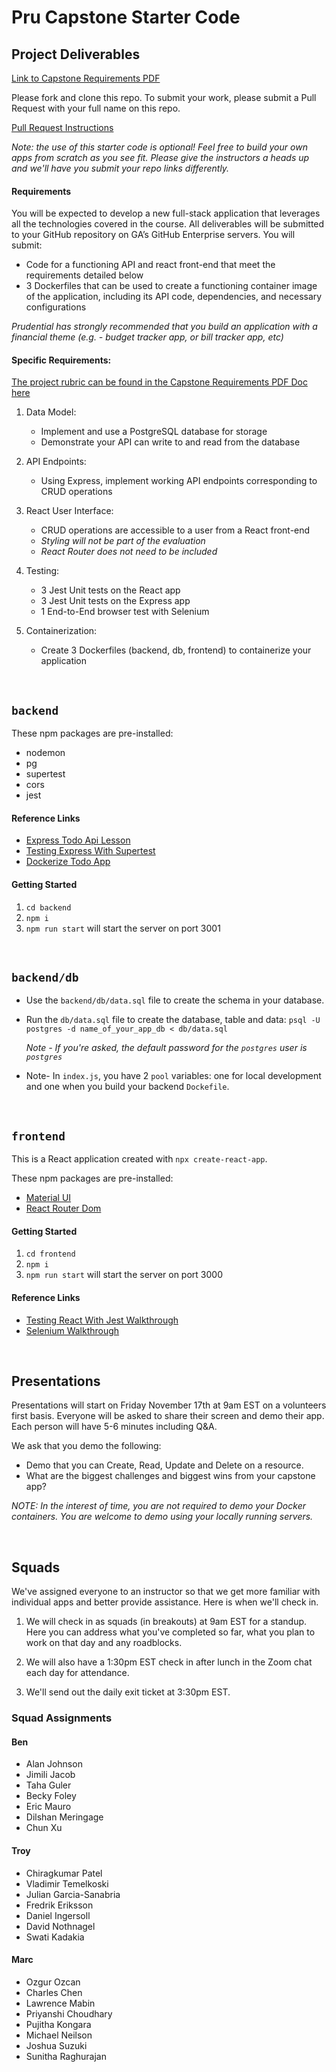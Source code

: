 # Pru Capstone Starter Code

## Project Deliverables

[Link to Capstone Requirements PDF](https://git.generalassemb.ly/ModernEngineering/getting-started-cohort-4-october-2023/blob/main/Capstone%20Project%20Guidelines.pdf)

Please fork and clone this repo. To submit your work, please submit a Pull Request with your full name on this repo.

[Pull Request Instructions](https://git.generalassemb.ly/ModernEngineering/getting-started-cohort-4-october-2023#submitting-your-work-via-pull-request)

_Note: the use of this starter code is optional! Feel free to build your own apps from scratch as you see fit. Please give the instructors a heads up and we'll have you submit your repo links differently._

#### Requirements

You will be expected to develop a new full-stack application that leverages all the technologies covered in the course. All deliverables will be submitted to your GitHub repository on GA’s GitHub Enterprise servers. You will submit:

- Code for a functioning API and react front-end that meet the requirements detailed below
- 3 Dockerfiles that can be used to create a functioning container image of the application, including its API code, dependencies, and necessary configurations

_Prudential has strongly recommended that you build an application with a financial theme (e.g. - budget tracker app, or bill tracker app, etc)_

#### Specific Requirements:

[The project rubric can be found in the Capstone Requirements PDF Doc here](https://git.generalassemb.ly/ModernEngineering/getting-started-cohort-4-october-2023)

1. Data Model:
   - Implement and use a PostgreSQL database for storage
   - Demonstrate your API can write to and read from the database
1. API Endpoints:
   - Using Express, implement working API endpoints corresponding to CRUD operations
1. React User Interface:
   - CRUD operations are accessible to a user from a React front-end
   - _Styling will not be part of the evaluation_
   - _React Router does not need to be included_
1. Testing:

   - 3 Jest Unit tests on the React app
   - 3 Jest Unit tests on the Express app
   - 1 End-to-End browser test with Selenium

1. Containerization:
   - Create 3 Dockerfiles (backend, db, frontend) to containerize your application

<br>

## `backend`

These npm packages are pre-installed:

- nodemon
- pg
- supertest
- cors
- jest

#### Reference Links

- [Express Todo Api Lesson](https://git.generalassemb.ly/ModernEngineering/express-to-do-api)
- [Testing Express With Supertest](https://git.generalassemb.ly/ModernEngineering/testing-express-with-supertest)
- [Dockerize Todo App](https://git.generalassemb.ly/ModernEngineering/dockerize-to-do-app)

#### Getting Started

1. `cd backend`
1. `npm i`
1. `npm run start` will start the server on port 3001

<br>

## `backend/db`

- Use the `backend/db/data.sql` file to create the schema in your database.
- Run the `db/data.sql` file to create the database, table and data: `psql -U postgres -d name_of_your_app_db < db/data.sql`

  _Note - If you're asked, the default password for the `postgres` user is `postgres`_

- Note- In `index.js`, you have 2 `pool` variables: one for local development and one when you build your backend `Dockefile`.

<br>

## `frontend`

This is a React application created with `npx create-react-app`.

These npm packages are pre-installed:

- [Material UI](https://mui.com/material-ui/)
- [React Router Dom](https://reactrouter.com/en/main)

#### Getting Started

1. `cd frontend`
1. `npm i`
1. `npm run start` will start the server on port 3000

#### Reference Links

- [Testing React With Jest Walkthrough](https://git.generalassemb.ly/ModernEngineering/testing-react-with-jest-walkthrough)
- [Selenium Walkthrough](https://git.generalassemb.ly/ModernEngineering/selenium-walkthrough)

<br>

## Presentations

Presentations will start on Friday November 17th at 9am EST on a volunteers first basis. Everyone will be asked to share their screen and demo their app. Each person will have 5-6 minutes including Q&A.

We ask that you demo the following:

- Demo that you can Create, Read, Update and Delete on a resource.
- What are the biggest challenges and biggest wins from your capstone app?

_NOTE: In the interest of time, you are not required to demo your Docker containers. You are welcome to demo using your locally running servers._

<br>

## Squads

We've assigned everyone to an instructor so that we get more familiar with individual apps and better provide assistance. Here is when we'll check in.

1. We will check in as squads (in breakouts) at 9am EST for a standup. Here you can address what you've completed so far, what you plan to work on that day and any roadblocks.

1. We will also have a 1:30pm EST check in after lunch in the Zoom chat each day for attendance.

1. We'll send out the daily exit ticket at 3:30pm EST.


### Squad Assignments

#### Ben

- Alan Johnson
- Jimili Jacob
- Taha Guler
- Becky Foley
- Eric Mauro
- Dilshan Meringage
- Chun Xu

#### Troy

- Chiragkumar Patel
- Vladimir Temelkoski
- Julian Garcia-Sanabria
- Fredrik Eriksson
- Daniel Ingersoll
- David Nothnagel
- Swati Kadakia

#### Marc

- Ozgur Ozcan
- Charles Chen
- Lawrence Mabin
- Priyanshi Choudhary
- Pujitha Kongara
- Michael Neilson
- Joshua Suzuki
- Sunitha Raghurajan

<br>
